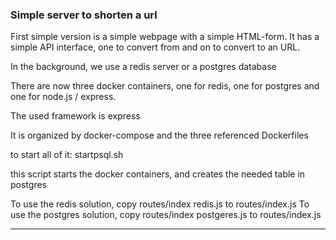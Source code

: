 ### Simple server to shorten a url  

First simple version is a simple webpage with a simple HTML-form.
It has a simple API interface, one to convert from and on to convert to an URL.

In the background, we use a redis server or a postgres database

There are now three docker containers, one for redis, one for postgres 
and one for node.js / express.

The used framework is express

It is organized by docker-compose and the three referenced Dockerfiles

to start all of it: startpsql.sh

this script starts the docker containers, and creates the needed table in postgres

To use the redis solution, copy routes/index redis.js to routes/index.js
To use the postgres solution, copy routes/index postgeres.js to routes/index.js



*************************





